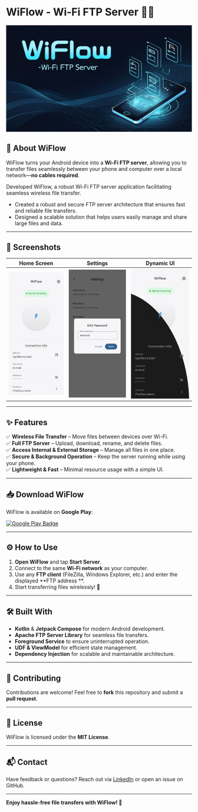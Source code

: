 # WiFlow - Wi-Fi FTP Server 📂📡

![WiFlow Banner](assets/banner.png)

## 🚀 About WiFlow

WiFlow turns your Android device into a **Wi-Fi FTP server**, allowing you to transfer files
seamlessly between your phone and computer over a local network—**no cables required**.

Developed WiFlow, a robust Wi-Fi FTP server application facilitating seamless wireless file
transfer.

- Created a robust and secure FTP server architecture that ensures fast and reliable file transfers.
- Designed a scalable solution that helps users easily manage and share large files and data.

---

## 📸 Screenshots

| Home Screen              | Settings                         | Dynamic UI                      |
|--------------------------|----------------------------------|---------------------------------|
| ![Home](assets/home.png) | ![Settings](assets/settings.png) | ![Transfer](assets/dynamic.png) |

---

## ✨ Features

✅ **Wireless File Transfer** – Move files between devices over Wi-Fi.  
✅ **Full FTP Server** – Upload, download, rename, and delete files.  
✅ **Access Internal & External Storage** – Manage all files in one place.  
✅ **Secure & Background Operation** – Keep the server running while using your phone.  
✅ **Lightweight & Fast** – Minimal resource usage with a simple UI.

---

## 📥 Download WiFlow

WiFlow is available on **Google Play**:

[![Google Play Badge](https://play.google.com/intl/en_us/badges/static/images/badge/en_badge_web_generic.png)](https://play.google.com/store/apps/details?id=com.androsmith.wiflow)

---

## ⚙️ How to Use

1. **Open WiFlow** and tap **Start Server**.
2. Connect to the same **Wi-Fi network** as your computer.
3. Use any **FTP client** (FileZilla, Windows Explorer, etc.) and enter the displayed **FTP address
   **.
4. Start transferring files wirelessly! 🚀

---

## 🛠️ Built With

- **Kotlin** & **Jetpack Compose** for modern Android development.
- **Apache FTP Server Library** for seamless file transfers.
- **Foreground Service** to ensure uninterrupted operation.
- **UDF & ViewModel** for efficient state management.
- **Dependency Injection** for scalable and maintainable architecture.

---

## 🤝 Contributing

Contributions are welcome! Feel free to **fork** this repository and submit a **pull request**.

---

## 📄 License

WiFlow is licensed under the **MIT License**.

---

## 📬 Contact

Have feedback or questions? Reach out via [LinkedIn](https://www.linkedin.com/in/yourprofile) or
open an issue on GitHub.

---

**Enjoy hassle-free file transfers with WiFlow! 🚀**

